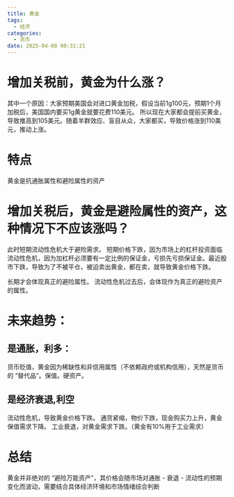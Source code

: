 ```yaml
---
title: 黄金
tags:
  - 经济
categories:
  - 货币
date: 2025-04-08 00:31:21
---
```



# 增加关税前，黄金为什么涨？
其中一个原因：大家预期美国会对进口黄金加税，假设当前1g100元，预期1个月加税后，美国国内要买1g黄金就要花费110美元。
所以现在大家都会提前买黄金，导致推高到105美元。随着羊群效应、盲目从众，大家都买，导致价格涨到110美元，推动上涨。


# 特点
黄金是抗通胀属性和避险属性的资产

# 增加关税后，黄金是避险属性的资产，这种情况下不应该涨吗？
此时短期流动性危机大于避险需求。
短期价格下跌，因为市场上的杠杆投资面临流动性危机，因为加杠杆必须要有一定比例的保证金，亏损先亏损保证金。最近股市下跌，导致为了不被平仓，被迫卖出黄金，都在卖，就导致黄金价格下跌。

长期才会体现真正的避险属性。
流动性危机过去后，会体现作为真正的避险资产的属性。

# 未来趋势：
## 是通胀，利多：
货币贬值，黄金因为稀缺性和非信用属性（不依赖政府或机构信用），天然是货币的 “替代品”。保值。硬资产。

## 是经济衰退,利空
流动性危机，导致黄金价格下跌。
通货紧缩，物价下跌，现金购买力上升，黄金保值需求下降。
工业衰退，对黄金需求下跌。（黄金有10%用于工业需求）

# 总结
黄金并非绝对的 “避险万能资产”，其价格会随市场对通胀 - 衰退 - 流动性的预期变化而波动，需要结合具体经济环境和市场情绪综合判断
